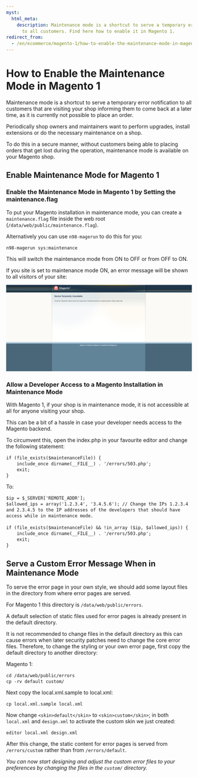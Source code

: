 ```yaml
---
myst:
  html_meta:
    description: Maintenance mode is a shortcut to serve a temporary error notification
      to all customers. Find here how to enable it in Magento 1.
redirect_from:
  - /en/ecommerce/magento-1/how-to-enable-the-maintenance-mode-in-magento-1/
---
```


<!-- source: https://support.hypernode.com/en/ecommerce/magento-1/how-to-enable-the-maintenance-mode-in-magento-1/ -->

# How to Enable the Maintenance Mode in Magento 1

Maintenance mode is a shortcut to serve a temporary error notification to all customers that are visiting your shop informing them to come back at a later time, as it is currently not possible to place an order.

Periodically shop owners and maintainers want to perform upgrades, install extensions or do the necessary maintenance on a shop.

To do this in a secure manner, without customers being able to placing orders that get lost during the operation, maintenance mode is available on your Magento shop.

## Enable Maintenance Mode for Magento 1

### Enable the Maintenance Mode in Magento 1 by Setting the maintenance.flag

To put your Magento installation in maintenance mode, you can create a `maintenance.flag` file inside the web root (`/data/web/public/maintenance.flag`).

Alternatively you can use `n98-magerun` to do this for you:

```
n98-magerun sys:maintenance
```

This will switch the maintenance mode from ON to OFF or from OFF to ON.

If you site is set to maintenance mode ON, an error message will be shown to all visitors of your site:

![](_res/rXtS0vUeasmAlkH-bnbamZBOXI-ew8o1GA.png)

### Allow a Developer Access to a Magento Installation in Maintenance Mode

With Magento 1, if your shop is in maintenance mode, it is not accessible at all for anyone visiting your shop.

This can be a bit of a hassle in case your developer needs access to the Magento backend.

To circumvent this, open the index.php in your favourite editor and change the following statement:

```
if (file_exists($maintenanceFile)) {
    include_once dirname(__FILE__) . '/errors/503.php';
    exit;
}
```

To:

```
$ip = $_SERVER['REMOTE_ADDR'];
$allowed_ips = array('1.2.3.4', '3.4.5.6'); // Change the IPs 1.2.3.4 and 2.3.4.5 to the IP addresses of the developers that should have access while in maintenance mode.

if (file_exists($maintenanceFile) && !in_array ($ip, $allowed_ips)) {
    include_once dirname(__FILE__) . '/errors/503.php';
    exit;
}
```

## Serve a Custom Error Message When in Maintenance Mode

To serve the error page in your own style, we should add some layout files in the directory from where error pages are served.

For Magento 1 this directory is `/data/web/public/errors`.

A default selection of static files used for error pages is already present in the default directory.

It is not recommended to change files in the default directory as this can cause errors when later security patches need to change the core error files. Therefore, to change the styling or your own error page, first copy the default directory to another directory:

Magento 1:

```
cd /data/web/public/errors
cp -rv default custom/
```

Next copy the local.xml.sample to local.xml:

```
cp local.xml.sample local.xml
```

Now change `<skin>default</skin>` to `<skin>custom</skin>`; in both `local.xml` and `design.xml` to activate the custom skin we just created:

```
editor local.xml design.xml
```

After this change, the static content for error pages is served from `/errors/custom` rather than from `/errors/default`.

*You can now start designing and adjust the custom error files to your preferences by changing the files in the `custom/` directory.*

